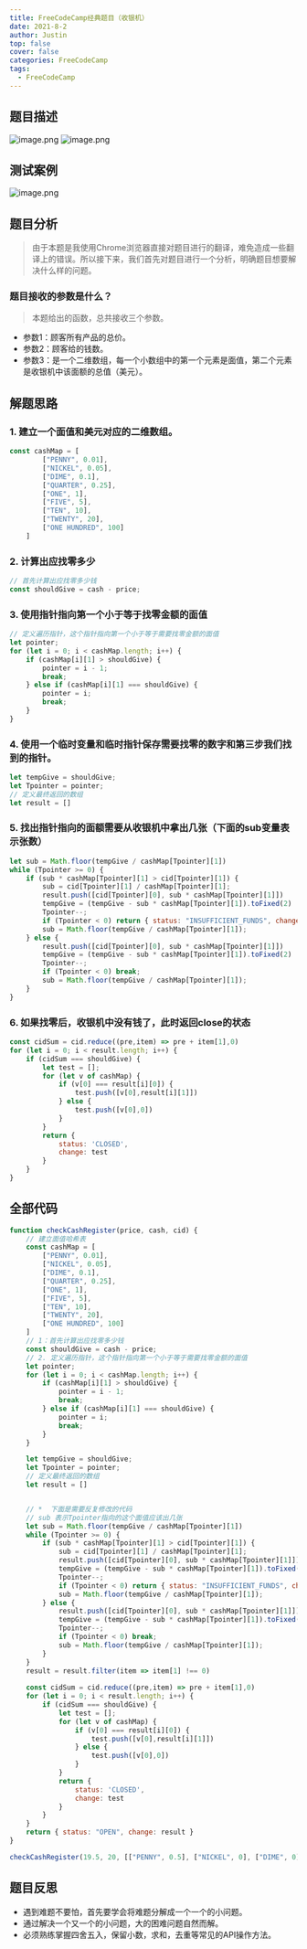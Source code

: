 ```yaml
---
title: FreeCodeCamp经典题目（收银机）
date: 2021-8-2
author: Justin
top: false
cover: false
categories: FreeCodeCamp
tags:
  - FreeCodeCamp
---
```

## 题目描述
![image.png](https://img-blog.csdnimg.cn/img_convert/d8e96ab79bb036246b7df189ee322a8a.png)
![image.png](https://img-blog.csdnimg.cn/img_convert/05cbdac0675592875c9617174eb29e53.png)

## 测试案例
![image.png](https://img-blog.csdnimg.cn/img_convert/558c8b6e1189ab3ef28608e07e0eb819.png)

## 题目分析
>由于本题是我使用Chrome浏览器直接对题目进行的翻译，难免造成一些翻译上的错误。所以接下来，我们首先对题目进行一个分析，明确题目想要解决什么样的问题。

### 题目接收的参数是什么？
>本题给出的函数，总共接收三个参数。
* 参数1：顾客所有产品的总价。
* 参数2：顾客给的钱数。
* 参数3：是一个二维数组，每一个小数组中的第一个元素是面值，第二个元素是收银机中该面额的总值（美元）。

## 解题思路

### 1. 建立一个面值和美元对应的二维数组。
```js
const cashMap = [
        ["PENNY", 0.01],
        ["NICKEL", 0.05],
        ["DIME", 0.1],
        ["QUARTER", 0.25],
        ["ONE", 1],
        ["FIVE", 5],
        ["TEN", 10],
        ["TWENTY", 20],
        ["ONE HUNDRED", 100]
    ]
```
### 2. 计算出应找零多少
```js
// 首先计算出应找零多少钱
const shouldGive = cash - price;
```
### 3. 使用指针指向第一个小于等于找零金额的面值
```js
// 定义遍历指针，这个指针指向第一个小于等于需要找零金额的面值
let pointer;
for (let i = 0; i < cashMap.length; i++) {
    if (cashMap[i][1] > shouldGive) {
        pointer = i - 1;
        break;
    } else if (cashMap[i][1] === shouldGive) {
        pointer = i;
        break;
    }
}
```
### 4. 使用一个临时变量和临时指针保存需要找零的数字和第三步我们找到的指针。
```js
let tempGive = shouldGive;
let Tpointer = pointer;
// 定义最终返回的数组
let result = []
```
### 5. 找出指针指向的面额需要从收银机中拿出几张（下面的sub变量表示张数）
```js
let sub = Math.floor(tempGive / cashMap[Tpointer][1])
while (Tpointer >= 0) {
    if (sub * cashMap[Tpointer][1] > cid[Tpointer][1]) {
        sub = cid[Tpointer][1] / cashMap[Tpointer][1];
        result.push([cid[Tpointer][0], sub * cashMap[Tpointer][1]])
        tempGive = (tempGive - sub * cashMap[Tpointer][1]).toFixed(2)
        Tpointer--;
        if (Tpointer < 0) return { status: "INSUFFICIENT_FUNDS", change: [] };
        sub = Math.floor(tempGive / cashMap[Tpointer][1]);
    } else {
        result.push([cid[Tpointer][0], sub * cashMap[Tpointer][1]])
        tempGive = (tempGive - sub * cashMap[Tpointer][1]).toFixed(2)
        Tpointer--;
        if (Tpointer < 0) break;
        sub = Math.floor(tempGive / cashMap[Tpointer][1]);
    }
}
```
### 6. 如果找零后，收银机中没有钱了，此时返回close的状态
```js
const cidSum = cid.reduce((pre,item) => pre + item[1],0)
for (let i = 0; i < result.length; i++) {
    if (cidSum === shouldGive) {
        let test = [];
        for (let v of cashMap) {
            if (v[0] === result[i][0]) {
                test.push([v[0],result[i][1]])
            } else {
                test.push([v[0],0])
            }
        }
        return {
            status: 'CLOSED',
            change: test
        }
    }
}
```

## 全部代码
```js
function checkCashRegister(price, cash, cid) {
    // 建立面值哈希表
    const cashMap = [
        ["PENNY", 0.01],
        ["NICKEL", 0.05],
        ["DIME", 0.1],
        ["QUARTER", 0.25],
        ["ONE", 1],
        ["FIVE", 5],
        ["TEN", 10],
        ["TWENTY", 20],
        ["ONE HUNDRED", 100]
    ]
    // 1：首先计算出应找零多少钱
    const shouldGive = cash - price;
    // 2. 定义遍历指针，这个指针指向第一个小于等于需要找零金额的面值
    let pointer;
    for (let i = 0; i < cashMap.length; i++) {
        if (cashMap[i][1] > shouldGive) {
            pointer = i - 1;
            break;
        } else if (cashMap[i][1] === shouldGive) {
            pointer = i;
            break;
        }
    }

    let tempGive = shouldGive;
    let Tpointer = pointer;
    // 定义最终返回的数组
    let result = []


    // *  下面是需要反复修改的代码
    // sub 表示Tpointer指向的这个面值应该出几张
    let sub = Math.floor(tempGive / cashMap[Tpointer][1])
    while (Tpointer >= 0) {
        if (sub * cashMap[Tpointer][1] > cid[Tpointer][1]) {
            sub = cid[Tpointer][1] / cashMap[Tpointer][1];
            result.push([cid[Tpointer][0], sub * cashMap[Tpointer][1]])
            tempGive = (tempGive - sub * cashMap[Tpointer][1]).toFixed(2)
            Tpointer--;
            if (Tpointer < 0) return { status: "INSUFFICIENT_FUNDS", change: [] };
            sub = Math.floor(tempGive / cashMap[Tpointer][1]);
        } else {
            result.push([cid[Tpointer][0], sub * cashMap[Tpointer][1]])
            tempGive = (tempGive - sub * cashMap[Tpointer][1]).toFixed(2)
            Tpointer--;
            if (Tpointer < 0) break;
            sub = Math.floor(tempGive / cashMap[Tpointer][1]);
        }
    }
    result = result.filter(item => item[1] !== 0)
    
    const cidSum = cid.reduce((pre,item) => pre + item[1],0)
    for (let i = 0; i < result.length; i++) {
        if (cidSum === shouldGive) {
            let test = [];
            for (let v of cashMap) {
                if (v[0] === result[i][0]) {
                    test.push([v[0],result[i][1]])
                } else {
                    test.push([v[0],0])
                }
            }
            return {
                status: 'CLOSED',
                change: test
            }
        }
    }
    return { status: "OPEN", change: result }
}

checkCashRegister(19.5, 20, [["PENNY", 0.5], ["NICKEL", 0], ["DIME", 0], ["QUARTER", 0], ["ONE", 0], ["FIVE", 0], ["TEN", 0], ["TWENTY", 0], ["ONE HUNDRED", 0]]);
```

## 题目反思
* 遇到难题不要怕，首先要学会将难题分解成一个一个的小问题。
* 通过解决一个又一个的小问题，大的困难问题自然而解。
* 必须熟练掌握四舍五入，保留小数，求和，去重等常见的API操作方法。

